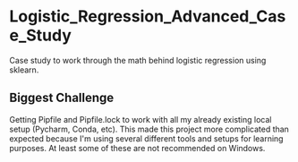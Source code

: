 # Logistic_Regression_Advanced_Case_Study
Case study to work through the math behind logistic regression using sklearn.

## Biggest Challenge
Getting Pipfile and Pipfile.lock to work with all my already existing local setup (Pycharm, Conda, etc). This made this project more complicated than expected because I'm using several different tools and setups for learning purposes. At least some of these are not recommended on Windows.
